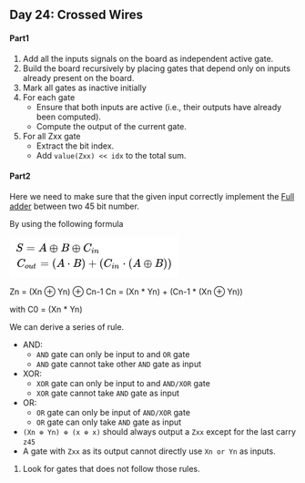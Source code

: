 ## Day 24: Crossed Wires

#### Part1
1. Add all the inputs signals on the board as independent active gate.
1. Build the board recursively by placing gates that depend only on inputs already present on the board.
2. Mark all gates as inactive initially
3. For each gate
    - Ensure that both inputs are active (i.e., their outputs have already been computed).
    - Compute the output of the current gate.
4. For all Zxx gate 
    - Extract the bit index.
    - Add `value(Zxx) << idx` to the total sum.

#### Part2
Here we need to make sure that the given input correctly implement the [Full adder](https://en.wikipedia.org/wiki/Adder_(electronics)) between two 45 bit number.

By using the following formula 

![Full-Adder](full-adder.png)


Zn = (Xn ⊕ Yn) ⊕ Cn-1
Cn = (Xn * Yn) + (Cn-1 * (Xn ⊕ Yn))

with C0 = (Xn * Yn)  

We can derive a series of rule.
  - AND:
      - `AND` gate can only be input to and `OR` gate 
      - `AND` gate cannot take other `AND` gate as input
  - XOR:
      - `XOR` gate can only be input to and `AND/XOR` gate
      - `XOR` gate cannot take `AND` gate as input
  - OR:
      - `OR` gate can only be input of `AND/XOR` gate 
      - `OR` gate can only take `AND` gate as input
  - `(Xn ⊕ Yn) ⊕ (x ⊕ x)` should always output a `Zxx` except for the last carry `z45` 
  - A gate with `Zxx` as its output cannot directly use `Xn or Yn` as inputs.

1. Look for gates that does not follow those rules.
